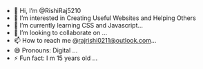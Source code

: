 - 👋 Hi, I’m @RishiRaj5210
- 👀 I’m interested in Creating Useful Websites and Helping Others
- 🌱 I’m currently learning CSS and Javascript...
- 💞️ I’m looking to collaborate on ...
- 📫 How to reach me @rajrishi0211@outlook.com...
- 😄 Pronouns: Digital ...
- ⚡ Fun fact: I m 15 years old ...

<!---
RishiRaj5210/RishiRaj5210 is a ✨ special ✨ repository because its `README.md` (this file) appears on your GitHub profile.
You can click the Preview link to take a look at your changes.
--->
